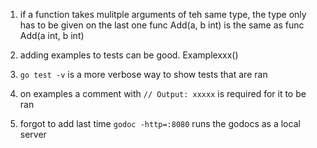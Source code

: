 1. if a function takes mulitple arguments of teh same type, the type only has to be given on the last one
    func Add(a, b int)
is the same as
    func Add(a int, b int)

2. adding examples to tests can be good. Examplexxx()

3. `go test -v` is a more verbose way to show tests that are ran

4. on examples a comment with `// Output: xxxxx` is required for it to be ran

5. forgot to add last time `godoc -http=:8080` runs the godocs as a local server